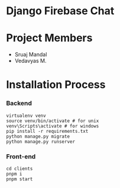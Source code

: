 # Django Firebase Chat

# Project Members
- Sruaj Mandal
- Vedavyas M.

# Installation Process
### Backend
```
virtualenv venv
source venv/bin/activate # for unix  
venv\Scripts\activate # for windows
pip install -r requirements.txt
python manage.py migrate
python manage.py runserver
```
### Front-end

```
cd clients
pnpm i
pnpm start
```

